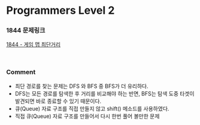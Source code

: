 # Programmers Level 2

### 1844 문제링크

[1844 - 게임 맵 최단거리](https://school.programmers.co.kr/learn/courses/30/lessons/1844)

<br>

### Comment

-   최단 경로를 찾는 문제는 DFS 와 BFS 중 BFS가 더 유리하다.
-   DFS는 모든 경로를 탐색한 후 거리를 비교해야 하는 반면, BFS는 탐색 도중 타겟이 발견되면 바로 종료할 수 있기 때문이다.
-   큐(Queue) 자료 구조를 직접 만들지 않고 shift() 메소드를 사용하였다.
-   직접 큐(Queue) 자료 구조를 만들어서 다시 한번 풀어 볼만한 문제
